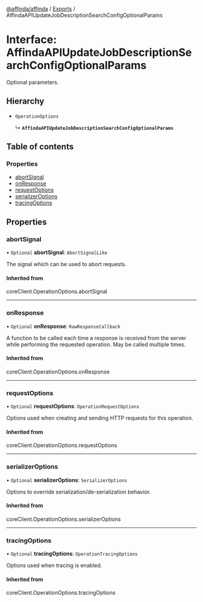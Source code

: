 [@affinda/affinda](../README.md) / [Exports](../modules.md) / AffindaAPIUpdateJobDescriptionSearchConfigOptionalParams

# Interface: AffindaAPIUpdateJobDescriptionSearchConfigOptionalParams

Optional parameters.

## Hierarchy

- `OperationOptions`

  ↳ **`AffindaAPIUpdateJobDescriptionSearchConfigOptionalParams`**

## Table of contents

### Properties

- [abortSignal](AffindaAPIUpdateJobDescriptionSearchConfigOptionalParams.md#abortsignal)
- [onResponse](AffindaAPIUpdateJobDescriptionSearchConfigOptionalParams.md#onresponse)
- [requestOptions](AffindaAPIUpdateJobDescriptionSearchConfigOptionalParams.md#requestoptions)
- [serializerOptions](AffindaAPIUpdateJobDescriptionSearchConfigOptionalParams.md#serializeroptions)
- [tracingOptions](AffindaAPIUpdateJobDescriptionSearchConfigOptionalParams.md#tracingoptions)

## Properties

### abortSignal

• `Optional` **abortSignal**: `AbortSignalLike`

The signal which can be used to abort requests.

#### Inherited from

coreClient.OperationOptions.abortSignal

___

### onResponse

• `Optional` **onResponse**: `RawResponseCallback`

A function to be called each time a response is received from the server
while performing the requested operation.
May be called multiple times.

#### Inherited from

coreClient.OperationOptions.onResponse

___

### requestOptions

• `Optional` **requestOptions**: `OperationRequestOptions`

Options used when creating and sending HTTP requests for this operation.

#### Inherited from

coreClient.OperationOptions.requestOptions

___

### serializerOptions

• `Optional` **serializerOptions**: `SerializerOptions`

Options to override serialization/de-serialization behavior.

#### Inherited from

coreClient.OperationOptions.serializerOptions

___

### tracingOptions

• `Optional` **tracingOptions**: `OperationTracingOptions`

Options used when tracing is enabled.

#### Inherited from

coreClient.OperationOptions.tracingOptions
